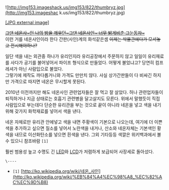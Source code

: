 ![http://img153.imageshack.us/img153/822/thumbryz.jpg](http://img153.imageshac
k.us/img153/822/thumbryz.jpg)

[[JPG external image]](http://img153.imageshack.us/img153/822/thumbryz.jpg)

  
<del>[그댄 네온사~인 나의 밤을 깨우던~그댄 네온사인~ 너무 밝게비춘 그눈동자~](%EB%B2%84%EC%8A%A4%EC%BB%A4%EB%B2%84%EC%8A%A4%EC%BB%A4.md)</del>  
이런 거를 네온사인이라 한다 간판(사인)계의 화석같은셈 <del>이제는 박물관에다가 모셔놓고 전시해야하나?</del>

일단 색을 내는 외관중 하나가 유리인지라 유리공장에서 주문하지 않고 일일이 유리재료를 사다가 공기를 불어넣어서 파이프 형식으로 만들었다.
어떻게 불었냐고? 당연히 컴프레셔가 아닌 사람입으로 불었다.  
그렇기에 제작도 까다롭거니와 가격도 만만치 않다. 사실 상가간판들이 다 비싸긴 하지만 가격으로 따지면 네온은 무시할게 못된다.

2010년 이전까지만 해도 네온사인 관련업자들은 잘 먹고 잘 살았다. 허나 관련업자들이 퇴직하거나 지금 상태로는 호흡기 관련병을 달고살지도
모른다. 위에서 말했듯이 직접 사람입으로 부는데다 단순한 유리관을 부는 것으로 끝이 아니라 네온을 넣고 색을 내기위해 갖가지 화학재료를
넣어서 색을 낸다.

네온 자체로만 유리관 안에넣고 색을 내면 주황색이 기본으로 나오는데, 여기에 더 이쁜 색을 추가하고 싶으면 질소를 넣어서 노란색을 내거나,
산소와 네온자체는 기본색인 황색을 내므로 이산화탄소를 넣으면 흰색을 낸다. 그외 기타등등 색깔은 위키백과에서 볼 수 있으니 참조바람
`[1]`

훨씬 범용성 높고 수명도 긴 [LED](LED.md)와 [LCD](LCD.md)가 저렴하게 보급되어 사장세로 돌아섰다.

`\----`

  * `[1]` [http://ko.wikipedia.org/wiki/네온_사인](http://ko.wikipedia.org/wiki/%EB%84%A4%EC%98%A8_%EC%82%AC%EC%9D%B8)

